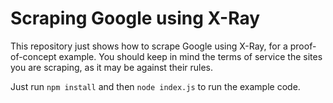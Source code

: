 # Scraping Google using X-Ray

This repository just shows how to scrape Google using X-Ray, for a proof-of-concept
example. You should keep in mind the terms of service the sites you are scraping,
as it may be against their rules.

Just run `npm install` and then `node index.js` to run the example code.
